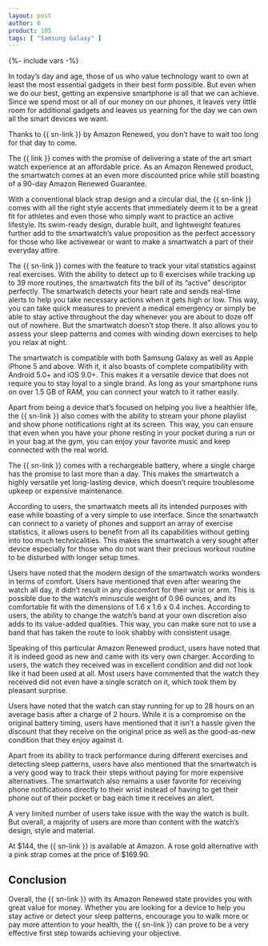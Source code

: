 ```yaml
---
layout: post
author: 6
product: 105
tags: [ "Samsung Galaxy" ]  
---
```


{%- include vars -%}

In today’s day and age, those of us who value technology want to own at least the most essential gadgets in their best form possible. But even when we do our best, getting an expensive smartphone is all that we can achieve. Since we spend most or all of our money on our phones, it leaves very little room for additional gadgets and leaves us yearning for the day we can own all the smart devices we want.

  

Thanks to {{ sn-link }} by Amazon Renewed, you don’t have to wait too long for that day to come.



The {{ link }} comes with the promise of delivering a state of the art smart watch experience at an affordable price. As an Amazon Renewed product, the smartwatch comes at an even more discounted price while still boasting of a 90-day Amazon Renewed Guarantee.

  

With a conventional black strap design and a circular dial, the {{ sn-link }} comes with all the right style accents that immediately deem it to be a great fit for athletes and even those who simply want to practice an active lifestyle. Its swim-ready design, durable built, and lightweight features further add to the smartwatch’s value proposition as the perfect accessory for those who like activewear or want to make a smartwatch a part of their everyday attire.

  

The {{ sn-link }} comes with the feature to track your vital statistics against real exercises. With the ability to detect up to 6 exercises while tracking up to 39 more routines, the smartwatch fits the bill of its “active” descriptor perfectly. The smartwatch detects your heart rate and sends real-time alerts to help you take necessary actions when it gets high or low. This way, you can take quick measures to prevent a medical emergency or simply be able to stay active throughout the day whenever you are about to doze off out of nowhere. But the smartwatch doesn’t stop there. It also allows you to assess your sleep patterns and comes with winding down exercises to help you relax at night.

  

The smartwatch is compatible with both Samsung Galaxy as well as Apple iPhone 5 and above. With it, it also boasts of complete compatibility with Android 5.0+ and iOS 9.0+. This makes it a versatile device that does not require you to stay loyal to a single brand. As long as your smartphone runs on over 1.5 GB of RAM, you can connect your watch to it rather easily.

  

Apart from being a device that’s focused on helping you live a healthier life, the {{ sn-link }} also comes with the ability to stream your phone playlist and show phone notifications right at its screen. This way, you can ensure that even when you have your phone resting in your pocket during a run or in your bag at the gym, you can enjoy your favorite music and keep connected with the real world.

  

The {{ sn-link }} comes with a rechargeable battery, where a single charge has the promise to last more than a day. This makes the smartwatch a highly versatile yet long-lasting device, which doesn’t require troublesome upkeep or expensive maintenance.

  

According to users, the smartwatch meets all its intended purposes with ease while boasting of a very simple to use interface. Since the smartwatch can connect to a variety of phones and support an array of exercise statistics, it allows users to benefit from all its capabilities without getting into too much technicalities. This makes the smartwatch a very sought after device especially for those who do not want their precious workout routine to be disturbed with longer setup times.

  

Users have noted that the modern design of the smartwatch works wonders in terms of comfort. Users have mentioned that even after wearing the watch all day, it didn’t result in any discomfort for their wrist or arm. This is possible due to the watch’s minuscule weight of 0.96 ounces, and its comfortable fit with the dimensions of 1.6 x 1.6 x 0.4 inches. According to users, the ability to change the watch’s band at your own discretion also adds to its value-added qualities. This way, you can make sure not to use a band that has taken the route to look shabby with consistent usage.

  

Speaking of this particular Amazon Renewed product, users have noted that it is indeed good as new and came with its very own charger. According to users, the watch they received was in excellent condition and did not look like it had been used at all. Most users have commented that the watch they received did not even have a single scratch on it, which took them by pleasant surprise.

  

Users have noted that the watch can stay running for up to 28 hours on an average basis after a charge of 2 hours. While it is a compromise on the original battery timing, users have mentioned that it isn’t a hassle given the discount that they receive on the original price as well as the good-as-new condition that they enjoy against it.

  

Apart from its ability to track performance during different exercises and detecting sleep patterns, users have also mentioned that the smartwatch is a very good way to track their steps without paying for more expensive alternatives. The smartwatch also remains a user favorite for receiving phone notifications directly to their wrist instead of having to get their phone out of their pocket or bag each time it receives an alert.

  

A very limited number of users take issue with the way the watch is built. But overall, a majority of users are more than content with the watch’s design, style and material.

  

At $144, the {{ sn-link }} is available at Amazon. A rose gold alternative with a pink strap comes at the price of $169.90.

  

## Conclusion

Overall, the {{ sn-link }} with its Amazon Renewed state provides you with great value for money. Whether you are looking for a device to help you stay active or detect your sleep patterns, encourage you to walk more or pay more attention to your health, the {{ sn-link }} can prove to be a very effective first step towards achieving your objective.
